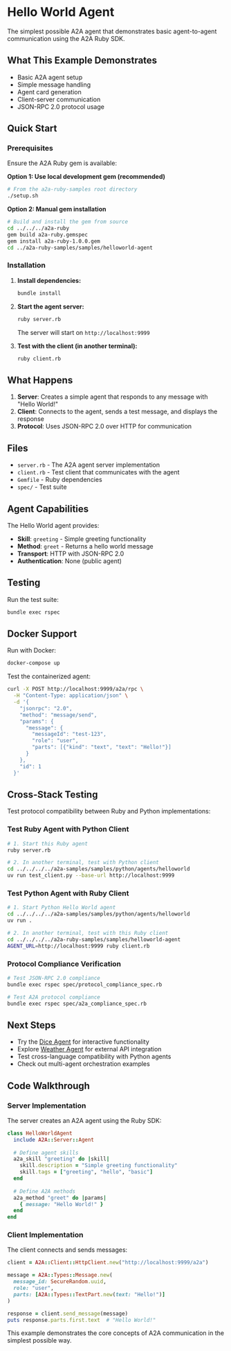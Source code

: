 # Hello World Agent

The simplest possible A2A agent that demonstrates basic agent-to-agent communication using the A2A Ruby SDK.

## What This Example Demonstrates

- Basic A2A agent setup
- Simple message handling
- Agent card generation
- Client-server communication
- JSON-RPC 2.0 protocol usage

## Quick Start

### Prerequisites
Ensure the A2A Ruby gem is available:

**Option 1: Use local development gem (recommended)**
```bash
# From the a2a-ruby-samples root directory
./setup.sh
```

**Option 2: Manual gem installation**
```bash
# Build and install the gem from source
cd ../../../a2a-ruby
gem build a2a-ruby.gemspec
gem install a2a-ruby-1.0.0.gem
cd ../a2a-ruby-samples/samples/helloworld-agent
```

### Installation

1. **Install dependencies:**
   ```bash
   bundle install
   ```

2. **Start the agent server:**
   ```bash
   ruby server.rb
   ```
   
   The server will start on `http://localhost:9999`

3. **Test with the client (in another terminal):**
   ```bash
   ruby client.rb
   ```

## What Happens

1. **Server**: Creates a simple agent that responds to any message with "Hello World!"
2. **Client**: Connects to the agent, sends a test message, and displays the response
3. **Protocol**: Uses JSON-RPC 2.0 over HTTP for communication

## Files

- `server.rb` - The A2A agent server implementation
- `client.rb` - Test client that communicates with the agent
- `Gemfile` - Ruby dependencies
- `spec/` - Test suite

## Agent Capabilities

The Hello World agent provides:

- **Skill**: `greeting` - Simple greeting functionality
- **Method**: `greet` - Returns a hello world message
- **Transport**: HTTP with JSON-RPC 2.0
- **Authentication**: None (public agent)

## Testing

Run the test suite:
```bash
bundle exec rspec
```

## Docker Support

Run with Docker:
```bash
docker-compose up
```

Test the containerized agent:
```bash
curl -X POST http://localhost:9999/a2a/rpc \
  -H "Content-Type: application/json" \
  -d '{
    "jsonrpc": "2.0",
    "method": "message/send",
    "params": {
      "message": {
        "messageId": "test-123",
        "role": "user",
        "parts": [{"kind": "text", "text": "Hello!"}]
      }
    },
    "id": 1
  }'
```

## Cross-Stack Testing

Test protocol compatibility between Ruby and Python implementations:

### Test Ruby Agent with Python Client
```bash
# 1. Start this Ruby agent
ruby server.rb

# 2. In another terminal, test with Python client
cd ../../../../a2a-samples/samples/python/agents/helloworld
uv run test_client.py --base-url http://localhost:9999
```

### Test Python Agent with Ruby Client
```bash
# 1. Start Python Hello World agent
cd ../../../../a2a-samples/samples/python/agents/helloworld
uv run .

# 2. In another terminal, test with this Ruby client
cd ../../../../a2a-ruby-samples/samples/helloworld-agent
AGENT_URL=http://localhost:9999 ruby client.rb
```

### Protocol Compliance Verification
```bash
# Test JSON-RPC 2.0 compliance
bundle exec rspec spec/protocol_compliance_spec.rb

# Test A2A protocol compliance
bundle exec rspec spec/a2a_compliance_spec.rb
```

## Next Steps

- Try the [Dice Agent](../dice-agent/) for interactive functionality
- Explore [Weather Agent](../weather-agent/) for external API integration
- Test cross-language compatibility with Python agents
- Check out multi-agent orchestration examples

## Code Walkthrough

### Server Implementation

The server creates an A2A agent using the Ruby SDK:

```ruby
class HelloWorldAgent
  include A2A::Server::Agent
  
  # Define agent skills
  a2a_skill "greeting" do |skill|
    skill.description = "Simple greeting functionality"
    skill.tags = ["greeting", "hello", "basic"]
  end
  
  # Define A2A methods
  a2a_method "greet" do |params|
    { message: "Hello World!" }
  end
end
```

### Client Implementation

The client connects and sends messages:

```ruby
client = A2A::Client::HttpClient.new("http://localhost:9999/a2a")

message = A2A::Types::Message.new(
  message_id: SecureRandom.uuid,
  role: "user",
  parts: [A2A::Types::TextPart.new(text: "Hello!")]
)

response = client.send_message(message)
puts response.parts.first.text  # "Hello World!"
```

This example demonstrates the core concepts of A2A communication in the simplest possible way.